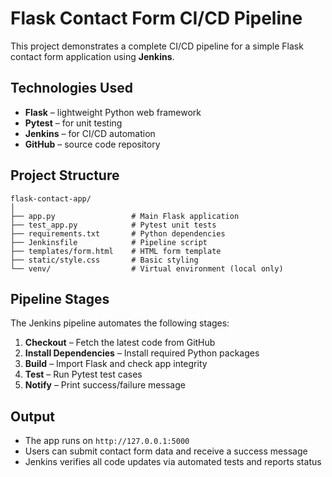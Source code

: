 # Flask Contact Form CI/CD Pipeline

This project demonstrates a complete CI/CD pipeline for a simple Flask contact form application using **Jenkins**.

## Technologies Used
- **Flask** – lightweight Python web framework
- **Pytest** – for unit testing
- **Jenkins** – for CI/CD automation
- **GitHub** – source code repository

## Project Structure
```
flask-contact-app/
│
├── app.py                 # Main Flask application
├── test_app.py            # Pytest unit tests
├── requirements.txt       # Python dependencies
├── Jenkinsfile            # Pipeline script
├── templates/form.html    # HTML form template
├── static/style.css       # Basic styling
└── venv/                  # Virtual environment (local only)
```

## Pipeline Stages
The Jenkins pipeline automates the following stages:
1. **Checkout** – Fetch the latest code from GitHub
2. **Install Dependencies** – Install required Python packages
3. **Build** – Import Flask and check app integrity
4. **Test** – Run Pytest test cases
5. **Notify** – Print success/failure message

## Output
- The app runs on `http://127.0.0.1:5000`
- Users can submit contact form data and receive a success message
- Jenkins verifies all code updates via automated tests and reports status